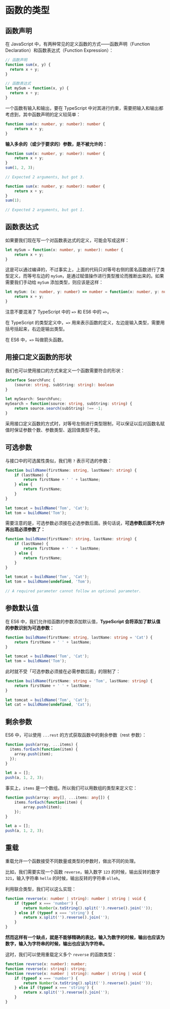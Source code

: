 # 函数的类型

## 函数声明

在 JavaScript 中，有两种常见的定义函数的方式——函数声明（Function Declaration）和函数表达式（Function Expression）：

``` javascript
// 函数声明
function sum(x, y) {
  return x + y;
}
 
// 函数表达式
let mySum = function(x, y) {
  return x + y;
}
```

一个函数有输入和输出，要在 TypeScript 中对其进行约束，需要把输入和输出都考虑到，其中函数声明的定义较简单：

``` typescript
function sum(x: number, y: number): number {
	return x + y;
}
```

**输入多余的（或少于要求的）参数，是不被允许的：**

``` typescript
function sum(x: number, y: number): number {
	return x + y;
}
sum(1, 2, 3);
 
// Expected 2 arguments, but got 3.
```

``` typescript
function sum(x: number, y: number): number {
	return x + y;
}
sum(1);
 
// Expected 2 arguments, but got 1.
```

## 函数表达式

如果要我们现在写一个对函数表达式的定义，可能会写成这样：

``` typescript
let mySum = function(x: number, y: number): number {
	return x + y;
}
```

这是可以通过编译的，不过事实上，上面的代码只对等号右侧的匿名函数进行了类型定义，而等号左边的 `mySum`，是通过赋值操作进行类型推论而推断出来的。如果需要我们手动给 `mySum` 添加类型，则应该是这样：

``` typescript
let mySum: (x: number, y: number) => number = function(x: number, y: number): number {
	return x + y;
}
```

注意不要混淆了 TypeScript 中的 `=>` 和 ES6 中的 `=>`。

在 TypeScript 的类型定义中，`=>` 用来表示函数的定义，左边是输入类型，需要用括号括起来，右边是输出类型。

在 ES6 中，`=>` 叫做箭头函数。

## 用接口定义函数的形状

我们也可以使用接口的方式来定义一个函数需要符合的形状：

``` typescript
interface SearchFunc {
	(source: string, subString: string): boolean
}
 
let mySearch: SearchFunc;
mySearch = function(source: string, subString: string) {
	return source.search(subString) !== -1;
}
```

采用接口定义函数的方式时，对等号左侧进行类型限制，可以保证以后对函数名赋值时保证参数个数、参数类型、返回值类型不变。

## 可选参数

与接口中的可选属性类似，我们用 `?` 表示可选的参数：

``` typescript
function buildName(firstName: string, lastName?: string) {
	if (lastName) {
		return firstName + ' ' + lastName;
	} else {
		return firstName;
	}
}
 
let tomcat = buildName('Tom', 'Cat');
let tom = buildName('Tom');
```

需要注意的是，可选参数必须接在必选参数后面。换句话说，**可选参数后面不允许再出现必须参数了：**

``` typescript
function buildName(firstName?: string, lastName: string) {
	if (lastName) {
		return firstName + ' ' + lastName;
	} else {
		return firstName;
	}
}
 
let tomcat = buildName('Tom', 'Cat');
let tom = buildName(undefined, 'Tom');
 
// A required parameter cannot follow an optional parameter.
```

## 参数默认值

在 ES6 中，我们允许给函数的参数添加默认值，**TypeScript 会将添加了默认值的参数识别为可选参数：**

``` typescript
function buildName(firstName: string, lastName: string = 'Cat') {
	return firstName + ' ' + lastName;
}
 
let tomcat = buildName('Tom', 'Cat');
let tom = buildName('Tom');
```

此时就不受「可选参数必须接在必需参数后面」的限制了：

``` typescript
function buildName(firstName: string = 'Tom', lastName: string) {
	return firstName + ' ' + lastName;
}
 
let tomcat = buildName('Tom', 'Cat');
let cat = buildName(undefined, 'Cat');
```

## 剩余参数

ES6 中，可以使用 `...rest` 的方式获取函数中的剩余参数（rest 参数）：

``` javascript
function push(array, ...items) {
  items.forEach(function(item) {
    array.push(item);
  });
}
 
let a = [];
push(a, 1, 2, 3);
```

事实上，`items` 是一个数组。所以我们可以用数组的类型来定义它：

``` typescript
function push(array: any[], ...items: any[]) {
	items.forEach(function(item) {
		array.push(item);
	});
}
 
let a = [];
push(a, 1, 2, 3);
```

## 重载

重载允许一个函数接受不同数量或类型的参数时，做出不同的处理。

比如，我们需要实现一个函数 `reverse`，输入数字 `123` 的时候，输出反转的数字 `321`，输入字符串 `hello` 的时候，输出反转的字符串 `olleh`。

利用联合类型，我们可以这么实现：

``` typescript
function reverse(x: number | string): number | string | void {
	if (typeof x === 'number') {
		return Number(x.toString().split('').reverse().join(''));
	} else if (typeof x === 'string') {
		return x.split('').reverse().join('');
	}
}
```

**然而这样有一个缺点，就是不能够精确的表达，输入为数字的时候，输出也应该为数字，输入为字符串的时候，输出也应该为字符串。**

这时，我们可以使用重载定义多个 `reverse` 的函数类型：

``` typescript
function reverse(x: number): number;
function reverse(x: string): string;
function reverse(x: number | string): number | string | void {
	if (typeof x === 'number') {
		return Number(x.toString().split('').reverse().join(''));
	} else if (typeof x === 'string') {
		return x.split('').reverse().join('');
	}
} 
```
